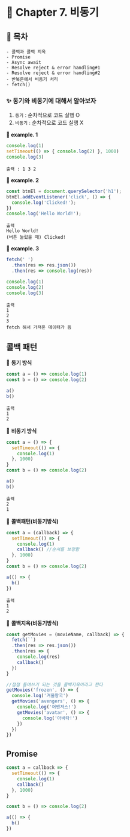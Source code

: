# 📕 Chapter 7. 비동기 

## **🚀 목차**
```
- 콜백과 콜백 지옥
- Promise
- Async await
- Resolve reject & error handling#1
- Resolve reject & error handling#2
- 반복문에서 비동기 처리
- fetch() 
```
### ✨ **동기**와 **비동기**에 대해서 알아보자 
1. `동기` : 순차적으로 코드 실행 O
2. `비동기` : 순차적으로 코드 실행 X

**📍 example. 1**
```js
console.log(1)
setTimeout(() => { console.log(2) }, 1000)
console.log(3)
```
```
출력 : 1 3 2
```

**📍 example. 2**
```js
const btnEl = document.querySelector('h1');
btnEl.addEventListener('click', () => {
  console.log('Clicked!');
})
console.log('Hello World!');
```
```
출력
Hello World!
(버튼 눌렀을 때) Clicked!
```
**📍 example. 3**
```js
fetch(' ')
  .then(res => res.json())
  .then(res => console.log(res))

console.log(1)
console.log(2)
console.log(3)
```
```
출력
1
2
3
fetch 해서 가져온 데이터가 뜸
```

## 콜백 패턴
📍 **동기 방식**
```js
const a = () => console.log(1)
const b = () => console.log(2)

a()
b()
```
```
출력
1
2
```
📍 **비동기 방식**
```js
const a = () => {
  setTimeout(() => {
    console.log(1)
  }, 1000)
}
const b = () => console.log(2)

a()
b()
```
```
출력
2
1
```
📍 **콜백패턴(비동기방식)**

```js
const a = (callback) => {
  setTimeout(() => {
    console.log(1)
    callback() //순서를 보장함
  }, 1000)
}
const b = () => console.log(2)

a(() => {
  b()
})
```
```
출력
1
2
```
📍 **콜백지옥(비동기방식)**

```js
const getMovies = (movieName, callback) => {
  fetch(``)
  .then(res => res.json())
  .then(res => {
    console.log(res)
    callback()
  })
}

//점점 들여쓰기 되는 것을 콜백지옥이라고 한다
getMovies('frozen', () => {
  console.log('겨울왕국')
  getMovies('avengers', () => {
    console.log('어벤져스!')
    getMovies('avatar', () => {
      console.log('아바타!')
    })
  })
})
```

## Promise
```js
const a = callback => {
  setTimeout(() => {
    console.log(1)
    callback()
  }, 1000)
}

const b = () => console.log(2)

a(() => {
  b()
})
```
